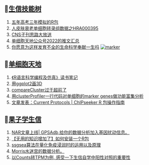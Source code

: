 ## 📝[生信技能树](https://github.com/ixxmu/mp_duty/issues?q=label%3A%E7%94%9F%E4%BF%A1%E6%8A%80%E8%83%BD%E6%A0%91+is%3Aclosed)
<!-- 1issueTable -->

1. [五年高考三年模拟的R包](https://github.com/ixxmu/mp_duty/issues/3137) 
2. [人皮肤衰老单细胞转录组数据之HRA000395](https://github.com/ixxmu/mp_duty/issues/3136) 
3. [CNS子刊思路大放送](https://github.com/ixxmu/mp_duty/issues/3134) 
4. [单细胞天地公众号2022的推文汇总](https://github.com/ixxmu/mp_duty/issues/3133) 
5. [你愿意为这样发育不全的生命科学奉献一生吗](https://github.com/ixxmu/mp_duty/issues/3123) [![marker](https://img.shields.io/github/labels/ixxmu/mp_duty/marker)](https://github.com/ixxmu/mp_duty/labels/marker)
<!-- 1issueTable -->
## 📝[单细胞天地](https://github.com/ixxmu/mp_duty/issues?q=label%3A%E5%8D%95%E7%BB%86%E8%83%9E%E5%A4%A9%E5%9C%B0+is%3Aclosed)
<!-- 2issueTable -->

1. [《R语言科学编程及仿真》读书笔记](https://github.com/ixxmu/mp_duty/issues/3141) 
2. [用ggplot2画3D](https://github.com/ixxmu/mp_duty/issues/3054) 
3. [compareCluster过于超前了](https://github.com/ixxmu/mp_duty/issues/3015) 
4. [用clusterProfiler一行代码对单细胞的marker genes做功能富集分析](https://github.com/ixxmu/mp_duty/issues/3001) 
5. [文章发表：Current Protocols | ChIPseeker R 包操作指南](https://github.com/ixxmu/mp_duty/issues/2998) 
<!-- 2issueTable -->

## 📝[果子学生信](https://github.com/ixxmu/mp_duty/issues?q=label%3A%E6%9E%9C%E5%AD%90%E5%AD%A6%E7%94%9F%E4%BF%A1+is%3Aclosed)
<!-- 3issueTable -->

1. [NAR文章上线| GPSAdb,给你的数据分析加入基因扰动信息。](https://github.com/ixxmu/mp_duty/issues/3007) 
2. [【无用的知识增加了】如何安装一个R包](https://github.com/ixxmu/mp_duty/issues/2985) 
3. [ssgsea算法在量化免疫浸润时的运用以及原理](https://github.com/ixxmu/mp_duty/issues/2901) 
4. [Morris水迷宫的数据分析。](https://github.com/ixxmu/mp_duty/issues/2900) 
5. [以Counts转TPM为例, 感受一下生信自学中阳性对照的重要性](https://github.com/ixxmu/mp_duty/issues/2738) 
<!-- 3issueTable -->
